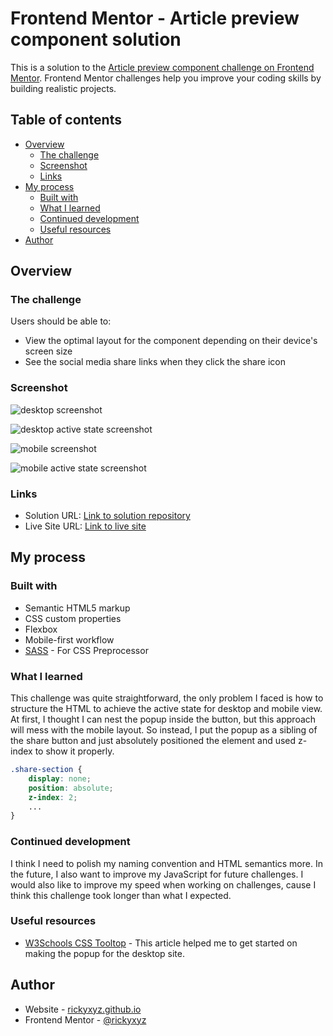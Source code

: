 # Frontend Mentor - Article preview component solution

This is a solution to the [Article preview component challenge on Frontend Mentor](https://www.frontendmentor.io/challenges/article-preview-component-dYBN_pYFT). Frontend Mentor challenges help you improve your coding skills by building realistic projects. 

## Table of contents

- [Overview](#overview)
  - [The challenge](#the-challenge)
  - [Screenshot](#screenshot)
  - [Links](#links)
- [My process](#my-process)
  - [Built with](#built-with)
  - [What I learned](#what-i-learned)
  - [Continued development](#continued-development)
  - [Useful resources](#useful-resources)
- [Author](#author)

## Overview

### The challenge

Users should be able to:

- View the optimal layout for the component depending on their device's screen size
- See the social media share links when they click the share icon

### Screenshot

![desktop screenshot](./screenshot/article-preview-component-desktop.png)

![desktop active state screenshot](./screenshot/article-preview-component-desktop-active.png)

![mobile screenshot](./screenshot/article-preview-component-mobile.png)

![mobile active state screenshot](./screenshot/article-preview-component-mobile-active.png)

### Links

- Solution URL: [Link to solution repository](https://github.com/rickyxyz/frontendmentor-projects/tree/main/article-preview-component-master)
- Live Site URL: [Link to live site](https://rickyxyz.github.io/frontendmentor-projects/article-preview-component-master/index.html)

## My process

### Built with

- Semantic HTML5 markup
- CSS custom properties
- Flexbox
- Mobile-first workflow
- [SASS](https://sass-lang.com/) - For CSS Preprocessor

### What I learned

This challenge was quite straightforward, the only problem I faced is how to structure the HTML to achieve the active state for desktop and mobile view. At first, I thought I can nest the popup inside the button, but this approach will mess with the mobile layout. So instead, I put the popup as a sibling of the share button and just absolutely positioned the element and used z-index to show it properly.

```css
.share-section {
    display: none;
    position: absolute;
    z-index: 2;
    ...
}
```

### Continued development

I think I need to polish my naming convention and HTML semantics more. In the future, I also want to improve my JavaScript for future challenges. I would also like to improve my speed when working on challenges, cause I think this challenge took longer than what I expected.

### Useful resources

- [W3Schools CSS Tooltop](https://www.w3schools.com/css/css_tooltip.asp) - This article helped me to get started on making the popup for the desktop site.

## Author

- Website - [rickyxyz.github.io](https://rickyxyz.github.io)
- Frontend Mentor - [@rickyxyz](https://www.frontendmentor.io/profile/rickyxyz)